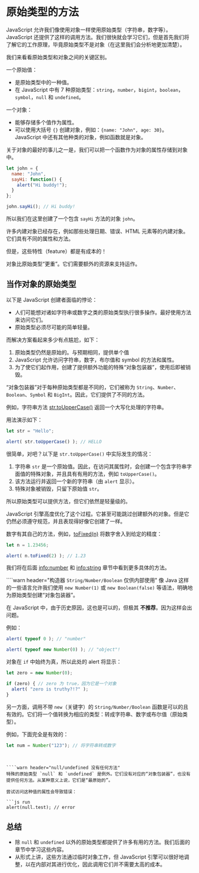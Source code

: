 # 原始类型的方法

JavaScript 允许我们像使用对象一样使用原始类型（字符串，数字等）。JavaScript 还提供了这样的调用方法。我们很快就会学习它们，但是首先我们将了解它的工作原理，毕竟原始类型不是对象（在这里我们会分析地更加清楚）。

我们来看看原始类型和对象之间的关键区别。

一个原始值：

- 是原始类型中的一种值。
- 在 JavaScript 中有 7 种原始类型：`string`，`number`，`bigint`，`boolean`，`symbol`，`null` 和 `undefined`。

一个对象：

- 能够存储多个值作为属性。
- 可以使用大括号 `{}` 创建对象，例如：`{name: "John", age: 30}`。JavaScript 中还有其他种类的对象，例如函数就是对象。

关于对象的最好的事儿之一是，我们可以把一个函数作为对象的属性存储到对象中。

```js run
let john = {
  name: "John",
  sayHi: function() {
    alert("Hi buddy!");
  }
};

john.sayHi(); // Hi buddy!
```

所以我们在这里创建了一个包含 `sayHi` 方法的对象 `john`。

许多内建对象已经存在，例如那些处理日期、错误、HTML 元素等的内建对象。它们具有不同的属性和方法。

但是，这些特性（feature）都是有成本的！

对象比原始类型“更重”。它们需要额外的资源来支持运作。

## 当作对象的原始类型

以下是 JavaScript 创建者面临的悖论：

- 人们可能想对诸如字符串或数字之类的原始类型执行很多操作。最好使用方法来访问它们。
- 原始类型必须尽可能的简单轻量。

而解决方案看起来多少有点尴尬，如下：

1. 原始类型仍然是原始的。与预期相同，提供单个值
2. JavaScript 允许访问字符串，数字，布尔值和 symbol 的方法和属性。
3. 为了使它们起作用，创建了提供额外功能的特殊“对象包装器”，使用后即被销毁。

“对象包装器”对于每种原始类型都是不同的，它们被称为 `String`、`Number`、`Boolean`、`Symbol` 和 `BigInt`。因此，它们提供了不同的方法。

例如，字符串方法 [str.toUpperCase()](https://developer.mozilla.org/en/docs/Web/JavaScript/Reference/Global_Objects/String/toUpperCase) 返回一个大写化处理的字符串。

用法演示如下：

```js run
let str = "Hello";

alert( str.toUpperCase() ); // HELLO
```

很简单，对吧？以下是 `str.toUpperCase()` 中实际发生的情况：

1. 字符串 `str` 是一个原始值。因此，在访问其属性时，会创建一个包含字符串字面值的特殊对象，并且具有有用的方法，例如 `toUpperCase()`。
2. 该方法运行并返回一个新的字符串（由 `alert` 显示）。
3. 特殊对象被销毁，只留下原始值 `str`。

所以原始类型可以提供方法，但它们依然是轻量级的。

JavaScript 引擎高度优化了这个过程。它甚至可能跳过创建额外的对象。但是它仍然必须遵守规范，并且表现得好像它创建了一样。

数字有其自己的方法，例如，[toFixed(n)](https://developer.mozilla.org/en-US/docs/Web/JavaScript/Reference/Global_Objects/Number/toFixed) 将数字舍入到给定的精度：

```js run
let n = 1.23456;

alert( n.toFixed(2) ); // 1.23
```

我们将在后面 <info:number> 和 <info:string> 章节中看到更多具体的方法。


````warn header="构造器 `String/Number/Boolean` 仅供内部使用"
像 Java 这样的一些语言允许我们使用 `new Number(1)` 或 `new Boolean(false)` 等语法，明确地为原始类型创建“对象包装器”。

在 JavaScript 中，由于历史原因，这也是可以的，但极其 **不推荐**。因为这样会出问题。

例如：

```js run
alert( typeof 0 ); // "number"

alert( typeof new Number(0) ); // "object"!
```

对象在 `if` 中始终为真，所以此处的 alert 将显示：

```js run
let zero = new Number(0);

if (zero) { // zero 为 true，因为它是一个对象
  alert( "zero is truthy?!?" );
}
```

另一方面，调用不带 `new`（关键字）的 `String/Number/Boolean` 函数是可以的且有效的。它们将一个值转换为相应的类型：转成字符串、数字或布尔值（原始类型）。

例如，下面完全是有效的：

```js
let num = Number("123"); // 将字符串转成数字
```
````


````warn header="null/undefined 没有任何方法"
特殊的原始类型 `null` 和 `undefined` 是例外。它们没有对应的“对象包装器”，也没有提供任何方法。从某种意义上说，它们是“最原始的”。

尝试访问这种值的属性会导致错误：

```js run
alert(null.test); // error
````

## 总结

- 除 `null` 和 `undefined` 以外的原始类型都提供了许多有用的方法。我们后面的章节中学习这些内容。
- 从形式上讲，这些方法通过临时对象工作，但 JavaScript 引擎可以很好地调整，以在内部对其进行优化，因此调用它们并不需要太高的成本。
